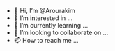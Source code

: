 - 👋 Hi, I’m @Arourakim
- 👀 I’m interested in ...
- 🌱 I’m currently learning ...
- 💞️ I’m looking to collaborate on ...
- 📫 How to reach me ...

<!---
Arourakim/Arourakim is a ✨ special ✨ repository because its `README.md` (this file) appears on your GitHub profile.
You can click the Preview link to take a look at your changes.
--->
